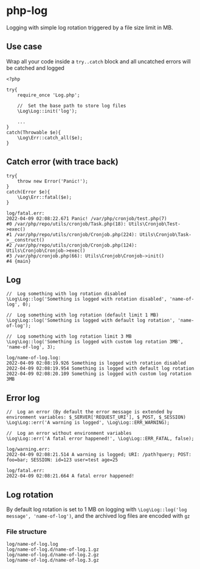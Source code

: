 # php-log
Logging with simple log rotation triggered by a file size limit in MB.

## Use case
Wrap all your code inside a `try..catch` block and all uncatched errors will be catched and logged
```
<?php

try{
	require_once 'Log.php';
	
	//  Set the base path to store log files
	\Log\Log::init('log');
	
	...
}
catch(Throwable $e){
	\Log\Err::catch_all($e);
}
```

## Catch error (with trace back)
```
try{
	throw new Error('Panic!');
}
catch(Error $e){
	\Log\Err::fatal($e);
}
```

```
log/fatal.err:
2022-04-09 02:08:22.671 Panic! /var/php/cronjob/test.php(7)
#0 /var/php/repo/utils/cronjob/Task.php(18): Utils\Cronjob\Test->exec()
#1 /var/php/repo/utils/cronjob/Cronjob.php(224): Utils\Cronjob\Task->__construct()
#2 /var/php/repo/utils/cronjob/Cronjob.php(124): Utils\Cronjob\Cronjob->exec()
#3 /var/php/cronjob.php(66): Utils\Cronjob\Cronjob->init()
#4 {main}
```

## Log
```
//  Log something with log rotation disabled
\Log\Log::log('Something is logged with rotation disabled', 'name-of-log', 0);

//  Log something with log rotation (default limit 1 MB)
\Log\Log::log('Something is logged with default log rotation', 'name-of-log');

//  Log something with log rotation limit 3 MB
\Log\Log::log('Something is logged with custom log rotation 3MB', 'name-of-log', 3);
```

```
log/name-of-log.log:
2022-04-09 02:08:19.926 Something is logged with rotation disabled
2022-04-09 02:08:19.954 Something is logged with default log rotation
2022-04-09 02:08:20.109 Something is logged with custom log rotation 3MB
```

## Error log
```
//  Log an error (By default the error message is extended by environment variables: $_SERVER['REQUEST_URI'], $_POST, $_SESSION)
\Log\Log::err('A warning is logged', \Log\Log::ERR_WARNING);

//  Log an error without environment variables
\Log\Log::err('A fatal error happened!', \Log\Log::ERR_FATAL, false);
```

```
log/warning.err:
2022-04-09 02:08:21.514 A warning is logged; URI: /path?query; POST: foo=bar; SESSION: id=123 user=test age=25
```

```
log/fatal.err:
2022-04-09 02:08:21.664 A fatal error happened!
```

## Log rotation
By default log rotation is set to 1 MB on logging with `\Log\Log::log('log message', 'name-of-log')`, and the archived log files are encoded with `gz`

### File structure
```
log/name-of-log.log
log/name-of-log.d/name-of-log.1.gz
log/name-of-log.d/name-of-log.2.gz
log/name-of-log.d/name-of-log.3.gz
```